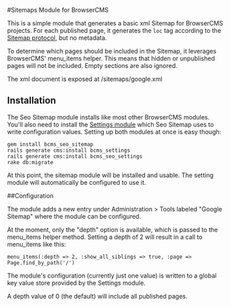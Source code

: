#Sitemaps Module for BrowserCMS

This is  a simple module that generates a basic xml Sitemap for BrowserCMS
projects. For each published page, it generates the `loc` tag according to the [Sitemap
protocol](http://www.sitemaps.org/protocol.php), but no metadata.

To determine which pages should be included in the Sitemap, it leverages
BrowserCMS' menu_items helper. This means that hidden or unpublished pages will
not be included. Empty sections are also ignored.

The xml document is exposed at /sitemaps/google.xml

## Installation

The Seo Sitemap module installs like most other BrowserCMS modules.
You'll also need to install the [Settings module](https://github.com/browsermedia/bcms_settings)
which Seo Sitemap uses to write configuration values. Setting up both modules at
once is easy though:

	gem install bcms_seo_sitemap
    rails generate cms:install bcms_settings
	rails generate cms:install bcms_seo_settings
	rake db:migrate

At this point, the sitemap module will be installed and usable. The setting module will automatically be configured to use it.


##Configuration

The module adds a new entry under Administration > Tools labeled "Google
Sitemap" where the module can be configured.

At the moment, only the "depth" option is available, which is passed to the
menu_items helper method. Setting a depth of 2 will result in a call to menu_items
like this:

    menu_items(:depth => 2, :show_all_siblings => true, :page => Page.find_by_path('/')

The module's configuration (currently just one value) is written to a global key
value store provided by the Settings module. 

A depth value of 0 (the default) will include all published pages.



